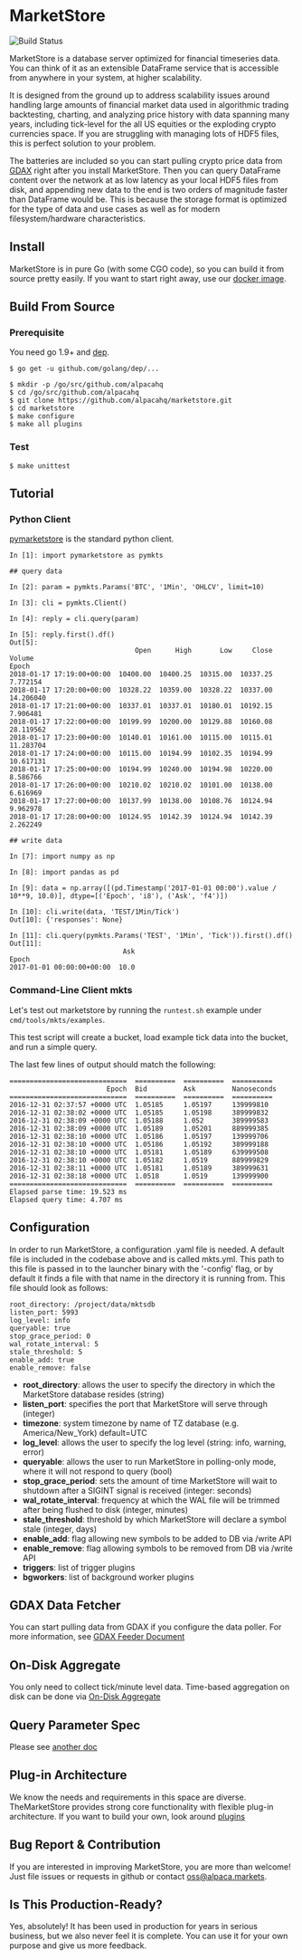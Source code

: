 # MarketStore

![Build Status](https://circleci.com/gh/alpacahq/marketstore/tree/master.png?7989cb00be70f055e0cb19184b212a8ed21b0cbb)

MarketStore is a database server optimized for financial timeseries data.
You can think of it as an extensible DataFrame service that is accessible from anywhere in your system, at higher scalability.

It is designed from the ground up to address scalability issues around handling large amounts of financial market data used in algorithmic trading backtesting, charting, and analyzing price history with data spanning many years, including tick-level for the all US equities or the exploding crypto currencies space. If you are struggling with managing lots of HDF5 files, this is perfect solution to your problem.

The batteries are included so you can start pulling crypto price data from [GDAX](https://docs.gdax.com/#get-historic-rates)
right after you install MarketStore. Then you can query DataFrame content
over the network at as low latency as your local HDF5 files from disk, and
appending new data to the end is two orders of magnitude faster than
DataFrame would be.  This is because the storage format is optimized for
the type of data and use cases as well as for modern filesystem/hardware
characteristics.


## Install

MarketStore is in pure Go (with some CGO code), so you can build it from
source pretty easily.  If you want to start right away, use our [docker image](https://hub.docker.com/r/alpacamarkets/marketstore/tags/).

## Build From Source

### Prerequisite

You need go 1.9+ and [dep](https://github.com/golang/dep).

```
$ go get -u github.com/golang/dep/...
```


```
$ mkdir -p /go/src/github.com/alpacahq
$ cd /go/src/github.com/alpacahq
$ git clone https://github.com/alpacahq/marketstore.git
$ cd marketstore
$ make configure
$ make all plugins
```

### Test

```
$ make unittest
```


## Tutorial

### Python Client
[pymarketstore](https://github.com/alpacahq/pymarketstore) is the standard
python client.

```
In [1]: import pymarketstore as pymkts

## query data

In [2]: param = pymkts.Params('BTC', '1Min', 'OHLCV', limit=10)

In [3]: cli = pymkts.Client()

In [4]: reply = cli.query(param)

In [5]: reply.first().df()
Out[5]:
                               Open      High       Low     Close     Volume
Epoch
2018-01-17 17:19:00+00:00  10400.00  10400.25  10315.00  10337.25   7.772154
2018-01-17 17:20:00+00:00  10328.22  10359.00  10328.22  10337.00  14.206040
2018-01-17 17:21:00+00:00  10337.01  10337.01  10180.01  10192.15   7.906481
2018-01-17 17:22:00+00:00  10199.99  10200.00  10129.88  10160.08  28.119562
2018-01-17 17:23:00+00:00  10140.01  10161.00  10115.00  10115.01  11.283704
2018-01-17 17:24:00+00:00  10115.00  10194.99  10102.35  10194.99  10.617131
2018-01-17 17:25:00+00:00  10194.99  10240.00  10194.98  10220.00   8.586766
2018-01-17 17:26:00+00:00  10210.02  10210.02  10101.00  10138.00   6.616969
2018-01-17 17:27:00+00:00  10137.99  10138.00  10108.76  10124.94   9.962978
2018-01-17 17:28:00+00:00  10124.95  10142.39  10124.94  10142.39   2.262249

## write data

In [7]: import numpy as np

In [8]: import pandas as pd

In [9]: data = np.array([(pd.Timestamp('2017-01-01 00:00').value / 10**9, 10.0)], dtype=[('Epoch', 'i8'), ('Ask', 'f4')])

In [10]: cli.write(data, 'TEST/1Min/Tick')
Out[10]: {'responses': None}

In [11]: cli.query(pymkts.Params('TEST', '1Min', 'Tick')).first().df()
Out[11]:
                            Ask
Epoch
2017-01-01 00:00:00+00:00  10.0

```

### Command-Line Client mkts

Let's test out marketstore by running the ```runtest.sh``` example under ```cmd/tools/mkts/examples```.

This test script will create a bucket, load example tick data into the bucket, and run a simple query.

The last few lines of output should match the following:

```
=============================  ==========  ==========  ==========  
                        Epoch  Bid         Ask         Nanoseconds  
=============================  ==========  ==========  ==========  
2016-12-31 02:37:57 +0000 UTC  1.05185     1.05197     139999810   
2016-12-31 02:38:02 +0000 UTC  1.05185     1.05198     389999832   
2016-12-31 02:38:09 +0000 UTC  1.05188     1.052       389999583   
2016-12-31 02:38:09 +0000 UTC  1.05189     1.05201     889999385   
2016-12-31 02:38:10 +0000 UTC  1.05186     1.05197     139999706   
2016-12-31 02:38:10 +0000 UTC  1.05186     1.05192     389999188   
2016-12-31 02:38:10 +0000 UTC  1.05181     1.05189     639999508   
2016-12-31 02:38:10 +0000 UTC  1.05182     1.0519      889999829   
2016-12-31 02:38:11 +0000 UTC  1.05181     1.05189     389999631   
2016-12-31 02:38:18 +0000 UTC  1.0518      1.0519      139999900   
=============================  ==========  ==========  ==========  
Elapsed parse time: 19.523 ms
Elapsed query time: 4.707 ms
```

## Configuration

In order to run MarketStore, a configuration .yaml file is needed. A default file is included in the codebase
above and is called mkts.yml. This path to this file is passed in to the launcher binary with the
'-config' flag, or by default it finds a file with that name in the directory it is running from. This file
should look as follows:

```shell
root_directory: /project/data/mktsdb
listen_port: 5993
log_level: info
queryable: true
stop_grace_period: 0
wal_rotate_interval: 5
stale_threshold: 5
enable_add: true
enable_remove: false

```

* __root_directory__: allows the user to specify the directory in which the MarketStore database resides (string)
* __listen_port__: specifies the port that MarketStore will serve through (integer)
* __timezone__: system timezone by name of TZ database (e.g. America/New_York) default=UTC
* __log_level__: allows the user to specify the log level (string: info, warning, error)
* __queryable__: allows the user to run MarketStore in polling-only mode, where it will not respond to query (bool)
* __stop_grace_period__: sets the amount of time MarketStore will wait to shutdown after a SIGINT signal is received (integer: seconds)
* __wal_rotate_interval__: frequency at which the WAL file will be trimmed after being flushed to disk (integer, minutes)
* __stale_threshold__: threshold by which MarketStore will declare a symbol stale (integer, days)
* __enable_add__: flag allowing new symbols to be added to DB via /write API
* __enable_remove__: flag allowing symbols to be removed from DB via /write API
* __triggers__: list of trigger plugins
* __bgworkers__: list of background worker plugins


## GDAX Data Fetcher

You can start pulling data from GDAX if you configure the data poller.
For more information, see [GDAX Feeder Document](./contrib/gdaxfeeder/)

## On-Disk Aggregate

You only need to collect tick/minute level data.  Time-based aggregation
on disk can be done via [On-Disk Aggregate](./contrib/ondiskagg/)

## Query Parameter Spec

Please see [another doc](./frontend/)

## Plug-in Architecture

We know the needs and requirements in this space are diverse.  TheMarketStore
provides strong core functionality with flexible plug-in architecture.
If you want to build your own, look around [plugins](./plugins/)

## Bug Report & Contribution

If you are interested in improving MarketStore, you are more than welcome!  Just file issues or requests in github or contact oss@alpaca.markets.

## Is This Production-Ready?

Yes, absolutely!  It has been used in production for years in serious business,
but we also never feel it is complete.  You can use it for your own purpose
and give us more feedback.
